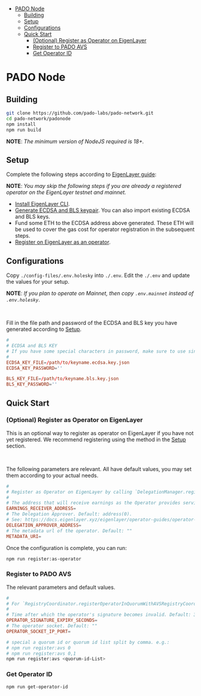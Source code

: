 - [PADO Node](#pado-node)
  - [Building](#building)
  - [Setup](#setup)
  - [Configurations](#configurations)
  - [Quick Start](#quick-start)
    - [(Optional) Register as Operator on EigenLayer](#optional-register-as-operator-on-eigenlayer)
    - [Register to PADO AVS](#register-to-pado-avs)
    - [Get Operator ID](#get-operator-id)


# PADO Node


## Building


```sh
git clone https://github.com/pado-labs/pado-network.git
cd pado-network/padonode
npm install
npm run build
```

**NOTE**: *The minimum version of NodeJS required is 18+.*


## Setup

Complete the following steps according to [EigenLayer guide](https://docs.eigenlayer.xyz/eigenlayer/operator-guides/operator-installation):

**NOTE**: *You may skip the following steps if you are already a registered operator on the EigenLayer testnet and mainnet.*


- [Install EigenLayer CLI](https://docs.eigenlayer.xyz/eigenlayer/operator-guides/operator-installation#cli-installation).
- [Generate ECDSA and BLS keypair](https://docs.eigenlayer.xyz/eigenlayer/operator-guides/operator-installation#create-and-list-keys). You can also import existing ECDSA and BLS keys.
- Fund some ETH to the ECDSA address above generated. These ETH will be used to cover the gas cost for operator registration in the subsequent steps.
- [Register on EigenLayer as an operator](https://docs.eigenlayer.xyz/eigenlayer/operator-guides/operator-installation#operator-configuration-and-registration).


## Configurations

Copy `./config-files/.env.holesky` into `./.env`. Edit the `./.env` and update the values for your setup.

**NOTE**: *If you plan to operate on Mainnet, then copy `.env.mainnet` instead of `.env.holesky`*.


<br/>

Fill in the file path and password of the ECDSA and BLS key you have generated according to [Setup](#setup).

```conf
#
# ECDSA and BLS KEY
# If you have some special characters in password, make sure to use single quotes
#
ECDSA_KEY_FILE=/path/to/keyname.ecdsa.key.json
ECDSA_KEY_PASSWORD=''

BLS_KEY_FILE=/path/to/keyname.bls.key.json
BLS_KEY_PASSWORD=''
```


## Quick Start

### (Optional) Register as Operator on EigenLayer

This is an optional way to register as operator on EigenLayer if you have not yet registered. We recommend registering using the method in the [Setup](#setup) section.

<br/>

The following parameters are relevant. All have default values, you may set them according to your actual needs.

```conf
#
# Register as Operator on EigenLayer by calling `DelegationManager.registerAsOperator`
#
# The address that will receive earnings as the Operator provides services to AVSs. Default: wallet.address
EARNINGS_RECEIVER_ADDRESS=
# The Delegation Approver. Default: address(0).
# See: https://docs.eigenlayer.xyz/eigenlayer/operator-guides/operator-installation#delegationapprover-design-patterns
DELEGATION_APPROVER_ADDRESS=
# The metadata url of the operator. Default: ""
METADATA_URI=
```

Once the configuration is complete, you can run:

```sh
npm run register:as-operator
```

### Register to PADO AVS

The relevant parameters and default values.

```conf
#
# For `RegistryCoordinator.registerOperatorInQuorumWithAVSRegistryCoordinator`
#
# Time after which the operator's signature becomes invalid. Default: 3600
OPERATOR_SIGNATURE_EXPIRY_SECONDS=
# The operator socket. Default: ""
OPERATOR_SOCKET_IP_PORT=
```


```sh
# special a quorum id or quorum id list split by comma. e.g.:
# npm run register:avs 0
# npm run register:avs 0,1
npm run register:avs <quorum-id-List>
```


### Get Operator ID

```sh
npm run get-operator-id
```
